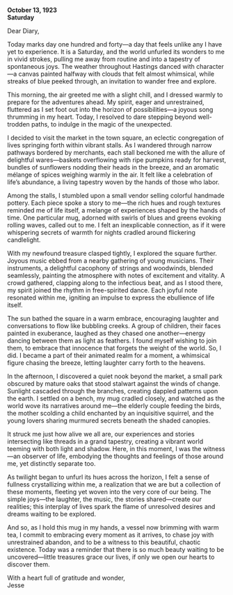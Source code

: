 
**October 13, 1923**  
**Saturday**

Dear Diary,

Today marks day one hundred and forty—a day that feels unlike any I have yet to experience. It is a Saturday, and the world unfurled its wonders to me in vivid strokes, pulling me away from routine and into a tapestry of spontaneous joys. The weather throughout Hastings danced with character—a canvas painted halfway with clouds that felt almost whimsical, while streaks of blue peeked through, an invitation to wander free and explore.

This morning, the air greeted me with a slight chill, and I dressed warmly to prepare for the adventures ahead. My spirit, eager and unrestrained, fluttered as I set foot out into the horizon of possibilities—a joyous song thrumming in my heart. Today, I resolved to dare stepping beyond well-trodden paths, to indulge in the magic of the unexpected.

I decided to visit the market in the town square, an eclectic congregation of lives springing forth within vibrant stalls. As I wandered through narrow pathways bordered by merchants, each stall beckoned me with the allure of delightful wares—baskets overflowing with ripe pumpkins ready for harvest, bundles of sunflowers nodding their heads in the breeze, and an aromatic mélange of spices weighing warmly in the air. It felt like a celebration of life’s abundance, a living tapestry woven by the hands of those who labor.

Among the stalls, I stumbled upon a small vendor selling colorful handmade pottery. Each piece spoke a story to me—the rich hues and rough textures reminded me of life itself, a melange of experiences shaped by the hands of time. One particular mug, adorned with swirls of blues and greens evoking rolling waves, called out to me. I felt an inexplicable connection, as if it were whispering secrets of warmth for nights cradled around flickering candlelight.

With my newfound treasure clasped tightly, I explored the square further. Joyous music ebbed from a nearby gathering of young musicians. Their instruments, a delightful cacophony of strings and woodwinds, blended seamlessly, painting the atmosphere with notes of excitement and vitality. A crowd gathered, clapping along to the infectious beat, and as I stood there, my spirit joined the rhythm in free-spirited dance. Each joyful note resonated within me, igniting an impulse to express the ebullience of life itself.

The sun bathed the square in a warm embrace, encouraging laughter and conversations to flow like bubbling creeks. A group of children, their faces painted in exuberance, laughed as they chased one another—energy dancing between them as light as feathers. I found myself wishing to join them, to embrace that innocence that forgets the weight of the world. So, I did. I became a part of their animated realm for a moment, a whimsical figure chasing the breeze, letting laughter carry forth to the heavens.

In the afternoon, I discovered a quiet nook beyond the market, a small park obscured by mature oaks that stood stalwart against the winds of change. Sunlight cascaded through the branches, creating dappled patterns upon the earth. I settled on a bench, my mug cradled closely, and watched as the world wove its narratives around me—the elderly couple feeding the birds, the mother scolding a child enchanted by an inquisitive squirrel, and the young lovers sharing murmured secrets beneath the shaded canopies. 

It struck me just how alive we all are, our experiences and stories intersecting like threads in a grand tapestry, creating a vibrant world teeming with both light and shadow. Here, in this moment, I was the witness—an observer of life, embodying the thoughts and feelings of those around me, yet distinctly separate too.

As twilight began to unfurl its hues across the horizon, I felt a sense of fullness crystallizing within me, a realization that we are but a collection of these moments, fleeting yet woven into the very core of our being. The simple joys—the laughter, the music, the stories shared—create our realities; this interplay of lives spark the flame of unresolved desires and dreams waiting to be explored.

And so, as I hold this mug in my hands, a vessel now brimming with warm tea, I commit to embracing every moment as it arrives, to chase joy with unrestrained abandon, and to be a witness to this beautiful, chaotic existence. Today was a reminder that there is so much beauty waiting to be uncovered—little treasures grace our lives, if only we open our hearts to discover them.

With a heart full of gratitude and wonder,  
Jesse
